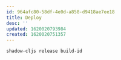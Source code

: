 ```yaml
---
id: 964afc80-58df-4e0d-a858-d9418ae7ee18
title: Deploy
desc: ''
updated: 1620020793984
created: 1620020751357
---
```



```bash
shadow-cljs release build-id
```
